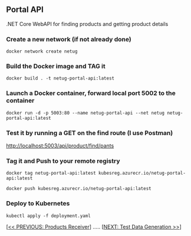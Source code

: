 ## Portal API
.NET Core WebAPI for finding products and getting product details

### Create a new network (if not already done)
`docker network create netug`

### Build the Docker image and TAG it
`docker build . -t netug-portal-api:latest`

### Launch a Docker container, forward local port 5002 to the container
`docker run -d -p 5003:80 --name netug-portal-api --net netug netug-portal-api:latest`

### Test it by running a GET on the find route (I use Postman)
[http://localhost:5003/api/product/find/pants](http://localhost:5003/api/product/find/pants)

### Tag it and Push to your remote registry
`docker tag netug-portal-api:latest kubesreg.azurecr.io/netug-portal-api:latest`

`docker push kubesreg.azurecr.io/netug-portal-api:latest`

### Deploy to Kubernetes
`kubectl apply -f deployment.yaml`

[[<< PREVIOUS: Products Receiver](../products-receiver)] ..... [[NEXT: Test Data Generation >>](../test-data-gen)]
